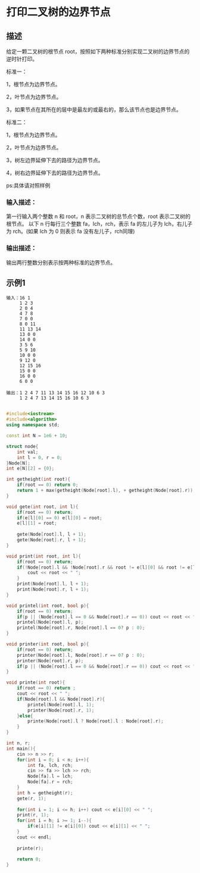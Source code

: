 # **打印二叉树的边界节点**
## 描述

给定一颗二叉树的根节点 root，按照如下两种标准分别实现二叉树的边界节点的逆时针打印。

标准一：

1，根节点为边界节点。

2，叶节点为边界节点。

3，如果节点在其所在的层中是最左的或最右的，那么该节点也是边界节点。

标准二：

1，根节点为边界节点。

2，叶节点为边界节点。

3，树左边界延伸下去的路径为边界节点。

4，树右边界延伸下去的路径为边界节点。

ps:具体请对照样例

### 输入描述：

第一行输入两个整数 n 和 root，n 表示二叉树的总节点个数，root 表示二叉树的根节点。
以下 n 行每行三个整数 fa，lch，rch，表示 fa 的左儿子为 lch，右儿子为 rch。(如果 lch 为 0 则表示 fa 没有左儿子，rch同理)

### 输出描述：

输出两行整数分别表示按两种标准的边界节点。

## 示例1
```
输入：16 1
     1 2 3
     2 0 4
     4 7 8
     7 0 0
     8 0 11
     11 13 14
     13 0 0
     14 0 0
     3 5 6
     5 9 10
     10 0 0
     9 12 0
     12 15 16
     15 0 0
     16 0 0
     6 0 0

输出：1 2 4 7 11 13 14 15 16 12 10 6 3
	 1 2 4 7 13 14 15 16 10 6 3
	 
```




```C++
#include<iostream>
#include<algorithm>
using namespace std;

const int N = 1e6 + 10;

struct node{
    int val;
    int l = 0, r = 0;
}Node[N];
int e[N][2] = {0};

int getheight(int root){
    if(root == 0) return 0;
    return 1 + max(getheight(Node[root].l), + getheight(Node[root].r));
}

void gete(int root, int l){
    if(root == 0) return;
    if(e[l][0] == 0) e[l][0] = root;
    e[l][1] = root;
    
    gete(Node[root].l, l + 1);
    gete(Node[root].r, l + 1);
}

void print(int root, int l){
    if(root == 0) return;
    if(!Node[root].l && !Node[root].r && root != e[l][0] && root != e[l][1]){
        cout << root << " ";
    }
    print(Node[root].l, l + 1);
    print(Node[root].r, l + 1);
}

void printel(int root, bool p){
    if(root == 0) return;
    if(p || (Node[root].l == 0 && Node[root].r == 0)) cout << root << " ";
    printel(Node[root].l, p);
    printel(Node[root].r, Node[root].l == 0? p : 0);
}

void printer(int root, bool p){
    if(root == 0) return;
    printer(Node[root].l, Node[root].r == 0? p : 0);
    printer(Node[root].r, p);
    if(p || (Node[root].l == 0 && Node[root].r == 0)) cout << root << " ";
}

void printe(int root){
    if(root == 0) return ;
    cout << root << " ";
    if(Node[root].l && Node[root].r){
        printel(Node[root].l, 1);
        printer(Node[root].r, 1);
    }else{
        printe(Node[root].l ? Node[root].l : Node[root].r);
    }
}

int n, r;
int main(){
    cin >> n >> r;
    for(int i = 0; i < n; i++){
        int fa, lch, rch;
        cin >> fa >> lch >> rch;
        Node[fa].l = lch;
        Node[fa].r = rch;
    }
    int h = getheight(r);
    gete(r, 1);
    
    for(int i = 1; i <= h; i++) cout << e[i][0] << " ";
    print(r, 1);
    for(int i = h; i >= 1; i--){
        if(e[i][1] != e[i][0]) cout << e[i][1] << " ";
    }
    cout << endl;
   
    printe(r);
    
    return 0;    
}
```

